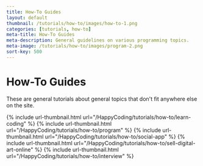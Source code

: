 ```yaml
---
title: How-To Guides
layout: default
thumbnail: /tutorials/how-to/images/how-to-1.png
categories: [tutorials, how-to]
meta-title: How-To Guides
meta-description: General guidelines on various programming topics.
meta-image: /tutorials/how-to/images/program-2.png
sort-key: 500
---
```


# How-To Guides

These are general tutorials about general topics that don't fit anywhere else on the site.

<div class="thumbnail-link-container">
{% include url-thumbnail.html url="/HappyCoding/tutorials/how-to/learn-coding" %}
{% include url-thumbnail.html url="/HappyCoding/tutorials/how-to/program" %}
{% include url-thumbnail.html url="/HappyCoding/tutorials/how-to/social-app" %}
{% include url-thumbnail.html url="/HappyCoding/tutorials/how-to/sell-digital-art-online" %}
{% include url-thumbnail.html url="/HappyCoding/tutorials/how-to/interview" %}
</div>